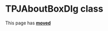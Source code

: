 # TPJAboutBoxDlg class

This page has [**moved**](https://lib-docs.delphidabbler.com/AboutBox/3.6/API/TPJAboutBoxDlg)